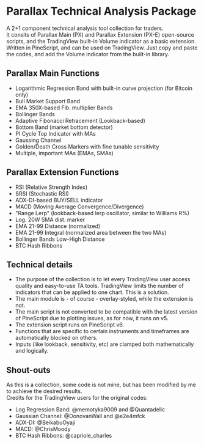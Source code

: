 # Parallax Technical Analysis Package

A 2+1 component technical analysis tool collection for traders.<br />
It consits of Parallax Main (PX) and Parallax Extension (PX-E) open-source scripts, and the TradingView built-in Volume indicator as a basic extension.<br />
Written in PineScript, and can be used on TradingView. Just copy and paste the codes, and add the Volume indicator from the built-in library.<br />

## Parallax Main Functions

- Logarithmic Regression Band with built-in curve projection (for Bitcoin only)
- Bull Market Support Band
- EMA 350X-based Fib. multiplier Bands
- Bollinger Bands
- Adaptive Fibonacci Retracement (Lookback-based)
- Bottom Band (market bottom detector)
- PI Cycle Top Indicator with MAs
- Gaussing Channel
- Golden/Death Cross Markers with fine tunable sensitivity
- Multiple, important MAs (EMAs, SMAs)

## Parallax Extension Functions

- RSI (Relative Strength Index)
- SRSI (Stochastic RSI)
- ADX-DI-based BUY/SELL indicator
- MACD (Moving Average Convergence/Divergence)
- "Range Lerp" (lookback-based lerp oscillator, similar to Williams R%)
- Log. 20W SMA dist. marker
- EMA 21-99 Distance (normalized)
- EMA 21-99 Integral (normalized area between the two MAs)
- Bollinger Bands Low-High Distance
- BTC Hash Ribbons

## Technical details

- The purpose of the collection is to let every TradingView user access quality and easy-to-use TA tools. TradingView limits the number of indicators that can be applied to one chart. This is a solution.
- The main module is - of course - overlay-styled, while the extension is not.
- The main script is not converted to be compatible with the latest version of PineScript due to plotting issues, as for now, it runs on v5.
- The extension script runs on PineScript v6.
- Functions that are specific to certain instruments and timeframes are automatically blocked on others.
- Inputs (like lookback, sensitivity, etc) are clamped both mathematically and logically.

## Shout-outs

As this is a collection, some code is not mine, but has been modified by me to achieve the desired results. <br />
Credits for the TradingView users for the original codes:
- Log Regression Band: @memotyka9009 and @Quantadelic
- Gaussian Channel: @DonovanWall and @e2e4mfck
- ADX-DI: @BeikabuOyaji
- MACD: @ChrisMoody
- BTC Hash Ribbons: @capriole_charles
